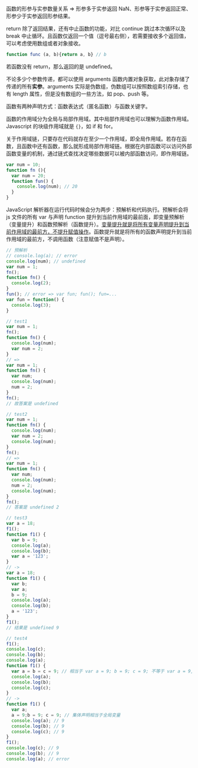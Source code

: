 函数的形参与实参数量关系 => 形参多于实参返回 NaN、形参等于实参返回正常、形参少于实参返回形参结果。

return 除了返回结果，还有中止函数的功能，对比 continue 跳过本次循环以及 break 中止循环。且函数仅返回一个值（逗号最右侧），若需要接收多个返回值，可以考虑使用数组或者对象接收。

```js
function func (a, b){return a, b} // b
```

若函数没有 return，那么返回的是 undefined。

不论多少个参数传递，都可以使用 arguments 函数内置对象获取，此对象存储了传递的所有**实参**。arguments 实际是伪数组，伪数组可以按照数组索引存储，也有 length 属性，但是没有数组的一些方法，如 pop、push 等。

函数有两种声明方式：函数表达式（匿名函数）与函数关键字。

函数的作用域分为全局与局部作用域。其中局部作用域也可以理解为函数作用域。Javascript 的块级作用域就是 `{}`，如 if 和 for。

关于作用域链，只要存在代码就存在至少一个作用域，即全局作用域。若存在函数，且函数中还有函数，那么就形成局部作用域链。根据在内部函数可以访问外部函数变量的机制，通过链式查找决定哪些数据可以被内部函数访问，即作用域链。

```js
var num = 10;
function fn (){
  var num = 20;
  function fun() {
    console.log(num); // 20
  }
}
```

JavaScript 解析器在运行代码时候会分为两步：预解析和代码执行。预解析会将 js 文件的所有 var 与声明 function 提升到当前作用域的最前面，即变量预解析（变量提升）和函数预解析（函数提升）。<u>变量提升就是将所有变量声明提升到当前作用域的最前方，不提升赋值操作</u>。函数提升就是将所有的函数声明提升到当前作用域的最前方，不调用函数（注意赋值不是声明）。

```js
// 预解析
// console.log(a); // error
console.log(num); // undefined
var num = 1;
fn();
function fn() {
  console.log(2);
}
fun(); // error => var fun; fun(); fun=...
var fun = function() {
  console.log(3);
}
```

```js
// test1
var num = 1;
fn();
function fn() {
  console.log(num);
  var num = 2;
}
// =>
var num = 1;
function fn() {
  var num;
  console.log(num);
  num = 2;
}
fn();
// 故答案是 undefined
```

```js
// test2
var num = 1;
function fn() {
  console.log(num);
  var num = 2;
  console.log(num);
}
fn();
// =>
var num = 1;
function fn() {
  var num;
  console.log(num);
  num = 2;
  console.log(num);
}
fn();
// 答案是 undefined 2
```

```js
// test3
var a = 18;
f1();
function f1() {
  var b = 9;
  console.log(a);
  console.log(b);
  var a = '123';
}
// ->
var a = 18;
function f1() {
  var b;
  var a;
  b = 9;
  console.log(a);
  console.log(b);
  a = '123';
}
f1();
// 结果是 undefined 9
```

```js
// test4
f1();
console.log(c);
console.log(b);
console.log(a);
function f1() {
  var a = b = c = 9; // 相当于 var a = 9; b = 9; c = 9; 不等于 var a = 9, b = 9, c = 9;
  console.log(a);
  console.log(b);
  console.log(c);
}
// ->
function f1() {
  var a;
  a = 9;b = 9; c = 9; // 集体声明相当于全局变量
  console.log(a); // 9
  console.log(b); // 9
  console.log(c); // 9
}
f1();
console.log(c); // 9
console.log(b); // 9
console.log(a); // error
```

